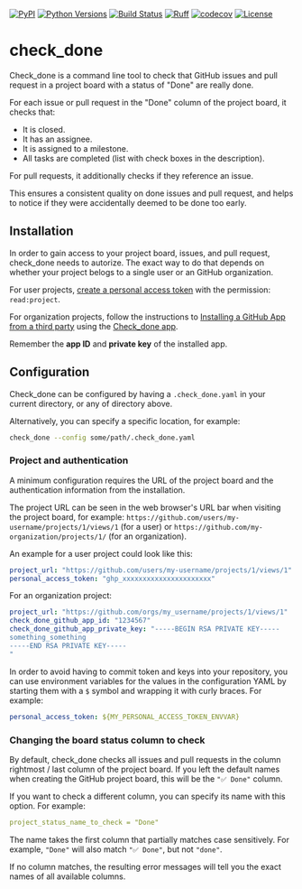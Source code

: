 [![PyPI](https://img.shields.io/pypi/v/check_done)](https://pypi.org/project/pygount/)
[![Python Versions](https://img.shields.io/pypi/pyversions/check_done.svg)](https://www.python.org/downloads/)
[![Build Status](https://github.com/siisurit/check_done/actions/workflows/build.yml/badge.svg)](https://github.com/roskakori/pygount/actions/workflows/build.yml)
[![Ruff](https://img.shields.io/endpoint?url=https://raw.githubusercontent.com/astral-sh/ruff/main/assets/badge/v2.json)](https://github.com/astral-sh/ruff)
[![codecov](https://codecov.io/gh/MeksSoftware/check_done/graph/badge.svg?token=HOIVFTRGGH)](https://codecov.io/gh/MeksSoftware/check_done)
[![License](https://img.shields.io/github/license/siisurit/check_done)](https://opensource.org/licenses/BSD-3-Clause)

# check_done

Check_done is a command line tool to check that GitHub issues and pull request in a project board with a status of "Done" are really done.

For each issue or pull request in the "Done" column of the project board, it checks that:

- It is closed.
- It has an assignee.
- It is assigned to a milestone.
- All tasks are completed (list with check boxes in the description).

For pull requests, it additionally checks if they reference an issue.

This ensures a consistent quality on done issues and pull request, and helps to notice if they were accidentally deemed to be done too early.

## Installation

In order to gain access to your project board, issues, and pull request, check_done needs to autorize. The exact way to do that depends on whether your project belogs to a single user or an GitHub organization.

For user projects, [create a personal access token](https://docs.github.com/en/authentication/keeping-your-account-and-data-secure/managing-your-personal-access-tokens) with the permission: `read:project`.

For organization projects, follow the instructions to [Installing a GitHub App from a third party](https://docs.github.com/en/apps/using-github-apps/installing-a-github-app-from-a-third-party) using the [Check_done app](https://github.com/apps/check-done-app).

Remember the **app ID** and **private key** of the installed app.

## Configuration

Check_done can be configured by having a `.check_done.yaml` in your current directory, or any of directory above.

Alternatively, you can specify a specific location, for example:

```bash
check_done --config some/path/.check_done.yaml
```

### Project and authentication

A minimum configuration requires the URL of the project board and the authentication information from the installation.

The project URL can be seen in the web browser's URL bar when visiting the project board, for example: `https://github.com/users/my-username/projects/1/views/1` (for a user) or `https://github.com/my-organization/projects/1/` (for an organization).

An example for a user project could look like this:

```yaml
project_url: "https://github.com/users/my-username/projects/1/views/1"
personal_access_token: "ghp_xxxxxxxxxxxxxxxxxxxxxx"
```

For an organization project:

```yaml
project_url: "https://github.com/orgs/my_username/projects/1/views/1"
check_done_github_app_id: "1234567"
check_done_github_app_private_key: "-----BEGIN RSA PRIVATE KEY-----
something_something
-----END RSA PRIVATE KEY-----
"
```

In order to avoid having to commit token and keys into your repository, you can use environment variables for the values in the configuration YAML by starting them with a `$` symbol and wrapping it with curly braces. For example:

```yaml
personal_access_token: ${MY_PERSONAL_ACCESS_TOKEN_ENVVAR}
```

### Changing the board status column to check

By default, check_done checks all issues and pull requests in the column rightmost / last column of the project board. If you left the default names when creating the GitHub project board, this will be the `"✅ Done"` column.

If you want to check a different column, you can specify its name with this option. For example:

```yaml
project_status_name_to_check = "Done"
```

The name takes the first column that partially matches case sensitively. For example, `"Done"` will also match `"✅ Done"`, but not `"done"`.

If no column matches, the resulting error messages will tell you the exact names of all available columns.
